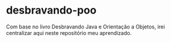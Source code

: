 # desbravando-poo
Com base no livro Desbravando Java e Orientação a Objetos, irei centralizar aqui neste repositório meu aprendizado.
